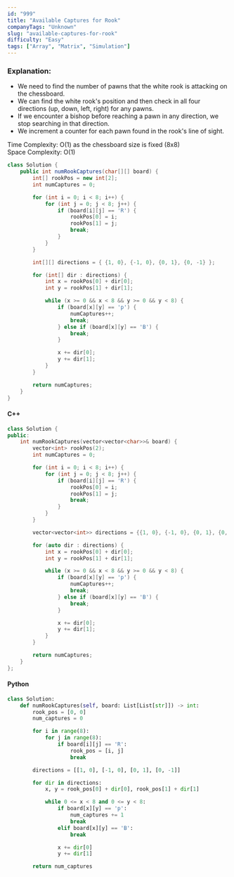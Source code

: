 ```yaml
---
id: "999"
title: "Available Captures for Rook"
companyTags: "Unknown"
slug: "available-captures-for-rook"
difficulty: "Easy"
tags: ["Array", "Matrix", "Simulation"]
---
```


### Explanation:
- We need to find the number of pawns that the white rook is attacking on the chessboard.
- We can find the white rook's position and then check in all four directions (up, down, left, right) for any pawns.
- If we encounter a bishop before reaching a pawn in any direction, we stop searching in that direction.
- We increment a counter for each pawn found in the rook's line of sight.

Time Complexity: O(1) as the chessboard size is fixed (8x8)  
Space Complexity: O(1)

```java
class Solution {
    public int numRookCaptures(char[][] board) {
        int[] rookPos = new int[2];
        int numCaptures = 0;

        for (int i = 0; i < 8; i++) {
            for (int j = 0; j < 8; j++) {
                if (board[i][j] == 'R') {
                    rookPos[0] = i;
                    rookPos[1] = j;
                    break;
                }
            }
        }

        int[][] directions = { {1, 0}, {-1, 0}, {0, 1}, {0, -1} };

        for (int[] dir : directions) {
            int x = rookPos[0] + dir[0];
            int y = rookPos[1] + dir[1];

            while (x >= 0 && x < 8 && y >= 0 && y < 8) {
                if (board[x][y] == 'p') {
                    numCaptures++;
                    break;
                } else if (board[x][y] == 'B') {
                    break;
                }

                x += dir[0];
                y += dir[1];
            }
        }

        return numCaptures;
    }
}
```

#### C++
```cpp
class Solution {
public:
    int numRookCaptures(vector<vector<char>>& board) {
        vector<int> rookPos(2);
        int numCaptures = 0;

        for (int i = 0; i < 8; i++) {
            for (int j = 0; j < 8; j++) {
                if (board[i][j] == 'R') {
                    rookPos[0] = i;
                    rookPos[1] = j;
                    break;
                }
            }
        }

        vector<vector<int>> directions = {{1, 0}, {-1, 0}, {0, 1}, {0, -1}};

        for (auto dir : directions) {
            int x = rookPos[0] + dir[0];
            int y = rookPos[1] + dir[1];

            while (x >= 0 && x < 8 && y >= 0 && y < 8) {
                if (board[x][y] == 'p') {
                    numCaptures++;
                    break;
                } else if (board[x][y] == 'B') {
                    break;
                }

                x += dir[0];
                y += dir[1];
            }
        }

        return numCaptures;
    }
};
```

#### Python
```python
class Solution:
    def numRookCaptures(self, board: List[List[str]]) -> int:
        rook_pos = [0, 0]
        num_captures = 0

        for i in range(8):
            for j in range(8):
                if board[i][j] == 'R':
                    rook_pos = [i, j]
                    break

        directions = [[1, 0], [-1, 0], [0, 1], [0, -1]]

        for dir in directions:
            x, y = rook_pos[0] + dir[0], rook_pos[1] + dir[1]

            while 0 <= x < 8 and 0 <= y < 8:
                if board[x][y] == 'p':
                    num_captures += 1
                    break
                elif board[x][y] == 'B':
                    break

                x += dir[0]
                y += dir[1]

        return num_captures
```